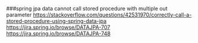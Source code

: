###spring jpa data cannot call stored procedure with multiple out parameter
https://stackoverflow.com/questions/42531970/correctly-call-a-stored-procedure-using-spring-data-jpa
https://jira.spring.io/browse/DATAJPA-707
https://jira.spring.io/browse/DATAJPA-748

